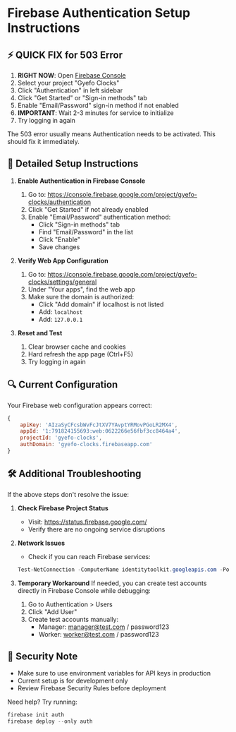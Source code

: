 # Firebase Authentication Setup Instructions

## ⚡ QUICK FIX for 503 Error

1. **RIGHT NOW**: Open [Firebase Console](https://console.firebase.google.com/)
2. Select your project "Gyefo Clocks"
3. Click "Authentication" in left sidebar
4. Click "Get Started" or "Sign-in methods" tab
5. Enable "Email/Password" sign-in method if not enabled
6. **IMPORTANT**: Wait 2-3 minutes for service to initialize
7. Try logging in again

The 503 error usually means Authentication needs to be activated. This should fix it immediately.

## 🔄 Detailed Setup Instructions

1. **Enable Authentication in Firebase Console**
   1. Go to: https://console.firebase.google.com/project/gyefo-clocks/authentication
   2. Click "Get Started" if not already enabled
   3. Enable "Email/Password" authentication method:
      - Click "Sign-in methods" tab
      - Find "Email/Password" in the list
      - Click "Enable"
      - Save changes

2. **Verify Web App Configuration**
   1. Go to: https://console.firebase.google.com/project/gyefo-clocks/settings/general
   2. Under "Your apps", find the web app
   3. Make sure the domain is authorized:
      - Click "Add domain" if localhost is not listed
      - Add: `localhost`
      - Add: `127.0.0.1`

3. **Reset and Test**
   1. Clear browser cache and cookies
   2. Hard refresh the app page (Ctrl+F5)
   3. Try logging in again

## 🔍 Current Configuration
Your Firebase web configuration appears correct:
```javascript
{
    apiKey: 'AIzaSyCFcsbWvFcJtXV7YAvptYRMovPGoLR2MX4',
    appId: '1:791824155693:web:0622266e56fbf3cc8464a4',
    projectId: 'gyefo-clocks',
    authDomain: 'gyefo-clocks.firebaseapp.com'
}
```

## 🛠️ Additional Troubleshooting

If the above steps don't resolve the issue:

1. **Check Firebase Project Status**
   - Visit: https://status.firebase.google.com/
   - Verify there are no ongoing service disruptions

2. **Network Issues**
   - Check if you can reach Firebase services:
   ```powershell
   Test-NetConnection -ComputerName identitytoolkit.googleapis.com -Port 443
   ```

3. **Temporary Workaround**
   If needed, you can create test accounts directly in Firebase Console while debugging:
   1. Go to Authentication > Users
   2. Click "Add User"
   3. Create test accounts manually:
      - Manager: manager@test.com / password123
      - Worker: worker@test.com / password123

## 🔐 Security Note
- Make sure to use environment variables for API keys in production
- Current setup is for development only
- Review Firebase Security Rules before deployment

Need help? Try running:
```powershell
firebase init auth
firebase deploy --only auth
```

